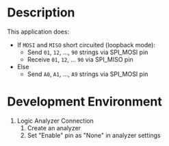 # Description 

This application does:

* If `MOSI` and `MISO` short circuited (loopback mode):
    * Send `01`, `12`, ..., `90` strings via SPI_MOSI pin
    * Receive `01`, `12`, ... `90` via SPI_MISO pin
* Else
    * Send `A0`, `A1`, ..., `A9` strings via SPI_MOSI pin

# Development Environment 

1. Logic Analyzer Connection 
    1. Create an analyzer 
    2. Set "Enable" pin as "None" in analyzer settings